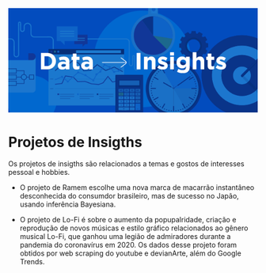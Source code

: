 <img src="banner.gif"/>

# Projetos de Insigths

Os projetos de insigths são relacionados a temas e gostos de interesses pessoal e hobbies.

* O projeto de Ramem escolhe uma nova marca de macarrão instantâneo desconhecida do consumdor brasileiro, mas de sucesso no Japão, usando inferência Bayesiana.

* O projeto de Lo-Fi é sobre o aumento da popupalridade, criação e reprodução de novos músicas e estilo gráfico relacionados ao gênero musical Lo-Fi, que ganhou uma legião de admiradores durante a pandemia do coronavírus em 2020. Os dados desse projeto foram obtidos por web scraping do youtube e devianArte, além do Google Trends.
